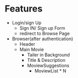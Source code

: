# Features

- Login/sign Up
  - Sign IN/ Sign up Form
  - redirect to Browse Page
- Browser(after authentication)
  - Header
  - Main Movie
    - Tailer in Background
    - Title & Description
    - MoviewSuggestions
      - MoviewList \* N
